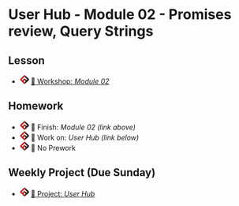 # User Hub - Module 02 - Promises review, Query Strings

## Lesson
<!-- - ![FSA](/logo.png) [📺 Lecture]() -->
<!-- - ![FSA](/logo.png) [👾 Demo Code - JS](app.js) -->
- ![FSA](/logo.png) [🔬 Workshop: *Module 02*](https://learn.fullstackacademy.com/workshop/5e70ced67876630004afcddd/content/5e70ced67876630004afcde5/text)
<!-- - ![FSA](/logo.png) [👾 Solution: *Module 02*](https://learn.fullstackacademy.com/workshop/5e70ced67876630004afcddd/content/5e70ced67876630004afcdeb/text) -->

## Homework
- ![FSA](/logo.png) 🔬 Finish: *Module 02 (link above)*
- ![FSA](/logo.png) 🔬 Work on: *User Hub (link below)*
- ![FSA](/logo.png) 📖 No Prework

## Weekly Project (Due Sunday)
- ![FSA](/logo.png) [🔬 Project: *User Hub*](https://learn.fullstackacademy.com/workshop/5e6d4e18f762d1000459ff4d/content/5e6d4e18f762d1000459ff5d/text)

